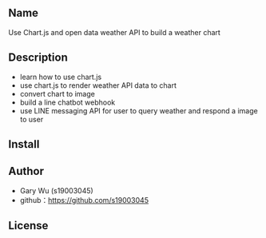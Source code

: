 ## Name
Use Chart.js and open data weather API to build a weather chart

## Description
- learn how to use chart.js
- use chart.js to render weather API data to chart
- convert chart to image
- build a line chatbot webhook
- use LINE messaging API for user to query weather and respond a image to user

## Install


## Author
- Gary Wu (s19003045)
- github：https://github.com/s19003045

## License